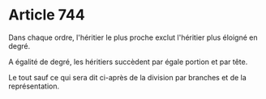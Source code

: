 # Article 744

Dans chaque ordre, l'héritier le plus proche exclut l'héritier plus éloigné en degré.

A égalité de degré, les héritiers succèdent par égale portion et par tête.

Le tout sauf ce qui sera dit ci-après de la division par branches et de la représentation.
